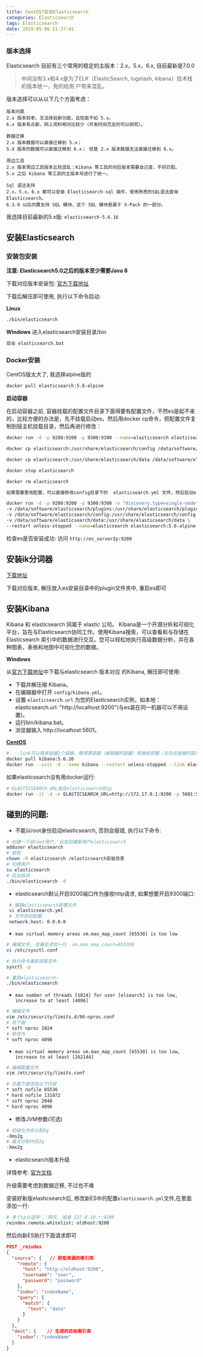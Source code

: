 ```yaml
---
title: CentOS7安装Elasticsearch
categories: Elasticsearch
tags: Elasticsearch
date: 2019-05-06 11:37:41
---
```


### 版本选择

Elasticsearch 目前有三个常用的稳定的主版本：2.x，5.x，6.x, 目前最新是7.0.0

> 中间没有3.x和4.x是为了ELK（ElasticSearch, logstash, kibana）技术栈的版本统一，免的给用
户带来混乱。

版本选择可以从以下几个方面考虑：

```
版本问题
2.x 版本较老，无法体验新功能，且性能不如 5.x。
6.x 版本有点新，网上资料相对比较少（开发时间充足的可以研究）。

数据迁移
2.x 版本数据可以直接迁移到 5.x；
5.X 版本的数据可以直接迁移到 6.x； 但是 2.x 版本数据无法直接迁移到 6.x。

周边工具
2.x 版本周边工具版本比较混乱；Kibana 等工具的对应版本需要自己查，不好匹配。
5.x 之后 Kibana 等工具的主版本号进行了统一。

Sql 语法支持
2.x，5.x，6.x 都可以安装 Elasticsearch-sql 插件，使用熟悉的SQL语法查询 Elasticsearch。
6.3.0 以后内置支持 SQL 模块，这个 SQL 模块是属于 X-Pack 的一部分。
```

我选择目前最新的5.x版: `elasticsearch-5.6.16`

## 安装Elasticsearch

### 安装包安装

**注意: Elasticsearch5.0之后的版本至少需要Java 8**

下载对应版本安装包: [官方下载地址](https://www.elastic.co/cn/downloads/past-releases)

下载后解压即可使用, 执行以下命令启动:

**Linux**

```bash
./bin/elasticsearch
```

**Windows** 进入elasticsearch安装目录/bin

```s
双击 elasticsearch.bat
```

### Docker安装

CentOS版太大了, 我选择alpine版的

```bash
docker pull elasticsearch:5.6-alpine
```

**启动容器**

在启动容器之前, 容器挂载的配置文件目录下面得要有配置文件，不然es是起不来的，比较方便的办法是，先不挂载启动es，然后用docker cp命令，把配置文件复制到宿主机挂载目录，然后再进行修改：

```bash
docker run -d -p 9200:9200 -p 9300:9300 --name=elasticsearch elasticsearch:5.6-alpine

docker cp elasticsearch:/usr/share/elasticsearch/config /data/software/elasticsearch/config 

docker cp elasticsearch:/usr/share/elasticsearch/data /data/software/elasticsearch/data

docker stop elasticsearch

docker rm elasticsearch

如果需要更改配置，可以直接修改config目录下的  elasticsearch.yml 文件，然后启动es

docker run -d -p 9200:9200 -p 9300:9300 -e "discovery.type=single-node"  -e ES_JAVA_OPTS="-Xms512m -Xmx512m" \
-v /data/software/elasticsearch/plugins:/usr/share/elasticsearch/plugins \
-v /data/software/elasticsearch/config:/usr/share/elasticsearch/config \
-v /data/software/elasticsearch/data:/usr/share/elasticsearch/data \
--restart unless-stopped --name=elasticsearch elasticsearch:5.6-alpine
```

检查es是否安装成功: 访问 `http://es_serverIp:9200`

## 安装ik分词器

[下载地址](https://github.com/medcl/elasticsearch-analysis-ik/releases)

下载对应版本, 解压放入es安装目录中的plugin文件夹中, 重启es即可

## 安装Kibana

Kibana 和 elasticsearch 同属于 elastic 公司。 Kibana是一个开源分析和可视化平台，旨在与Elasticsearch协同工作。使用Kibana搜索，可以查看和与存储在 Elasticsearch 索引中的数据进行交互。您可以轻松地执行高级数据分析，并在各种图表，表格和地图中可视化您的数据。

**Windows**

从[官方下载地址](https://www.elastic.co/cn/downloads/past-releases)中下载与elasticsearch 版本对应 的Kibana, 解压即可使用:

- 下载并解压缩 Kibana。
- 在编辑器中打开 `config/kibana.yml`。
- 设置 `elasticsearch.url` 为您的Elasticsearch实例，如本地：elasticsearch.url: "http://localhost:9200"(与es装在同一机器可以不用设置)。
- 运行bin/kibana.bat。
- 浏览器输入 http://localhost:5601。

**[CentOS](https://www.elastic.co/guide/cn/kibana/current/docker.html)**

```bash
#  --link可以用来链接2个容器，使得源容器（被链接的容器）和接收容器（主动去链接的容器）之间可以互相通信，并且接收容器可以获取源容器的一些数据，如源容器的环境变量。
docker pull kibana:5.6.16
docker run --init -d --name kibana --restart unless-stopped --link elasticsearch -p 5601:5601 kibana:5.6.16
```

如果elasticsearch没有用docker运行:

```bash
# ELASTICSEARCH_URL指定elasticsearch的ip
docker run -it -d -e ELASTICSEARCH_URL=http://172.17.0.1:9200 -p 5601:5601 --name kibana kibana:5.6.16
```

## 碰到的问题:

- 不能以root身份启动elasticsearch, 否则会报错, 执行以下命令:

```bash
# 创建一个非root用户, 比如创建新用户elasticsearch
adduser elasticsearch
# 授权
chown -R elasticsearch /elasticsearch安装目录
# 切换用户
su elasticsearch
# 后台启动
./bin/elasticsearch -d
```

- elasticsearch默认开启9200端口作为接收http请求, 如果想要开启9300端口:

```bash 
 # 编辑elasticsearch配置文件
 vi elasticsearch.yml
 # 文件添加配置: 
 network.host: 0.0.0.0
```

- `max virtual memory areas vm.max_map_count [65530] is too low`

```bash
# 编辑文件, 在最后添加一行  vm.max_map_count=655300
vi /etc/sysctl.conf

# 执行命令重新加载文件 
sysctl -p

# 重启elasticsearch: 
./bin/elasticsearch
```

- `max number of threads [1024] for user [elsearch] is too low, increase to at least [4096]`

```bash
# 编辑文件
vim /etc/security/limits.d/90-nproc.conf
# 将下面
* soft nproc 1024
# 修改为
* soft nproc 4096
```

- `max virtual memory areas vm.max_map_count [65530] is too low, increase to at least [262144]`

```bash
# 编辑配置文件
vim /etc/security/limits.conf 

# 在最下面添加以下内容
* soft nofile 65536
* hard nofile 131072
* soft nproc 2048
* hard nproc 4096
```

- 修改JVM参数(可选)

```bash
# 初始化内存分配2g
-Xms2g
# 最大分配内存2g
-Xmx2g
```

- elasticsearch版本升级

详情参考: [官方文档](https://www.elastic.co/guide/en/elasticsearch/reference/current/setup-upgrade.html)

升级需要考虑到数据迁移, 不过也不难

安装好新版elasticsearch后, 修改新ES中的配置`elasticsearch.yml`文件,在里面添加一行:

```bash
# 多个ip以逗号','隔开, 或者 127.0.10.*:9200
reindex.remote.whitelist: oldhost:9200
```

然后向新ES执行下面请求即可

```json
POST _reindex
{
  "source": {   // 获取来源的索引库
    "remote": {
      "host": "http://oldhost:9200",
      "username": "user",
      "password": "password"
    },
    "index": "indexName",
    "query": {
      "match": {
        "test": "data"
      }
    }
  },
  "dest": {    // 生成的目标索引库
    "index": "indexName"
  }
}
```
